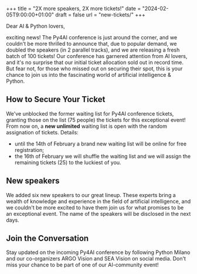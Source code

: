 +++
title = "2X more speakers, 2X more tickets!"
date = "2024-02-05T9:00:00+01:00"
draft = false
url = "new-tickets/"
+++

Dear AI & Python lovers,

exciting news! The Py4AI conference is just around the corner, and we couldn't be more thrilled to announce that, due to popular demand, we doubled the speakers (in 2 parallel tracks), and we are releasing a fresh batch of 100 tickets! Our conference has garnered attention from AI lovers, and it's no surprise that our initial ticket allocation sold out in record time. But fear not, for those who missed out on securing their spot, this is your chance to join us into the fascinating world of artificial intelligence & Python.

## How to Secure Your Ticket

We've unblocked the former waiting list for Py4AI conference tickets, granting those on the list (75 people) the tickets for this exceptional event! From now on, a **new unlimited** waiting list is open with the random assignation of tickets.  Details:

- until the 14th of February a brand new waiting list will be online for free registration;
- the 16th of February we will shuffle the waiting list and we will assign the remaining tickets (25) to the luckiest of you.

## New speakers

We added six new speakers to our great lineup. These experts bring a wealth of knowledge and experience in the field of artificial intelligence, and we couldn't be more excited to have them join us for what promises to be an exceptional event. The name of the speakers will be disclosed in the next days.

## Join the Conversation

Stay updated on the incoming Py4AI conference by following Python Milano and our co-organizers ARGO Vision and SEA Vision on social media. Don't miss your chance to be part of one of our AI-community event!
